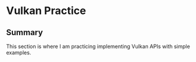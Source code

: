 # Vulkan Practice

## Summary
This section is where I am practicing implementing Vulkan APIs with simple examples. 